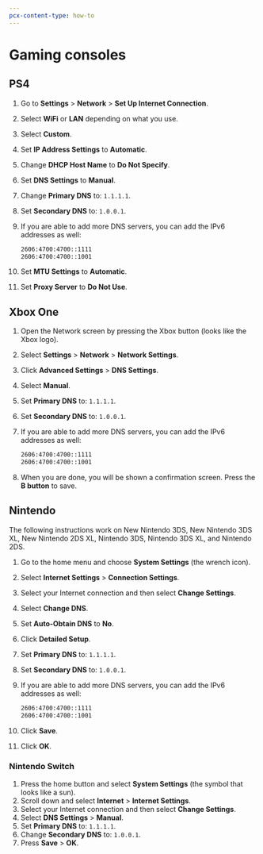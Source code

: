 ```yaml
---
pcx-content-type: how-to
---
```


# Gaming consoles

## PS4

1. Go to **Settings** > **Network** > **Set Up Internet Connection**.
1. Select **WiFi** or **LAN** depending on what you use.
1. Select **Custom**.
1. Set **IP Address Settings** to **Automatic**.
1. Change **DHCP Host Name** to **Do Not Specify**.
1. Set **DNS Settings** to **Manual**.
1. Change **Primary DNS** to: `1.1.1.1`.
1. Set **Secondary DNS** to: `1.0.0.1`.
1. If you are able to add more DNS servers, you can add the IPv6 addresses as well:

    ```txt
    2606:4700:4700::1111
    2606:4700:4700::1001
    ```

1. Set **MTU Settings** to **Automatic**.
1. Set **Proxy Server** to **Do Not Use**.

## Xbox One

1. Open the Network screen by pressing the Xbox button (looks like the Xbox logo).
1. Select **Settings** > **Network** > **Network Settings**.
1. Click **Advanced Settings** > **DNS Settings**.
1. Select **Manual**.
1. Set **Primary DNS** to: `1.1.1.1`.
1. Set **Secondary DNS** to: `1.0.0.1`.
1. If you are able to add more DNS servers, you can add the IPv6 addresses as well:

    ```txt
    2606:4700:4700::1111
    2606:4700:4700::1001
    ```

1. When you are done, you will be shown a confirmation screen. Press the **B button** to save.

## Nintendo

The following instructions work on New Nintendo 3DS, New Nintendo 3DS XL, New Nintendo 2DS XL, Nintendo 3DS, Nintendo 3DS XL, and Nintendo 2DS.

1. Go to the home menu and choose **System Settings** (the wrench icon).
1. Select **Internet Settings** > **Connection Settings**.
1. Select your Internet connection and then select **Change Settings**.
1. Select **Change DNS**.
1. Set **Auto-Obtain DNS** to **No**.
1. Click **Detailed Setup**.
1. Set **Primary DNS** to: `1.1.1.1`.
1. Set **Secondary DNS** to: `1.0.0.1`.
1. If you are able to add more DNS servers, you can add the IPv6 addresses as well:

    ```txt
    2606:4700:4700::1111
    2606:4700:4700::1001
    ```

1. Click **Save**.
1. Click **OK**.

### Nintendo Switch

1. Press the home button and select **System Settings** (the symbol that looks like a sun).
1. Scroll down and select **Internet** > **Internet Settings**.
1. Select your Internet connection and then select **Change Settings**.
1. Select **DNS Settings** > **Manual**.
1. Set **Primary DNS** to: `1.1.1.1`.
1. Change **Secondary DNS** to: `1.0.0.1`.
1. Press **Save** > **OK**.